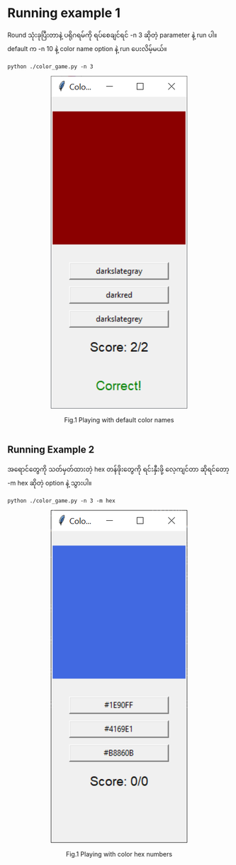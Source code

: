 # Running example 1

Round သုံးခုပြီးတာနဲ့ ပရိုဂရမ်ကို ရပ်စေချင်ရင် -n 3 ဆိုတဲ့ parameter နဲ့ run ပါ။  
default က -n 10 နဲ့ color name option နဲ့ run ပေးလိမ့်မယ်။  

```
python ./color_game.py -n 3
```

<p align="center">
<img src="https://github.com/ye-kyaw-thu/this-and-that/blob/main/python/fig/color_game_window_eg.png" alt="playing with color names width="10" />  
</p>  
<div align="center">
  Fig.1 Playing with default color names  
</div> 

<br />

## Running Example 2

အရောင်တွေကို သတ်မှတ်ထားတဲ့ hex တန်ဖိုးတွေကို ရင်းနှီးဖို့ လေ့ကျင်တာ ဆိုရင်တော့ -m hex ဆိုတဲ့ option နဲ့ သွားပါ။  

```
python ./color_game.py -n 3 -m hex
```

<p align="center">
<img src="https://github.com/ye-kyaw-thu/this-and-that/blob/main/python/fig/color_game_window_eg2.png" alt="playing with color names width="10" />  
</p>  
<div align="center">
  Fig.1 Playing with color hex numbers  
</div> 

<br />



